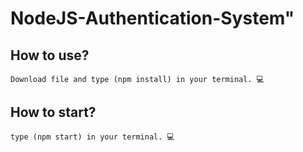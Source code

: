 # NodeJS-Authentication-System" 


## How to use?
 ```
 Download file and type (npm install) in your terminal. 💻
 ```
 ## How to start?
 ```
 type (npm start) in your terminal. 💻
 ```
